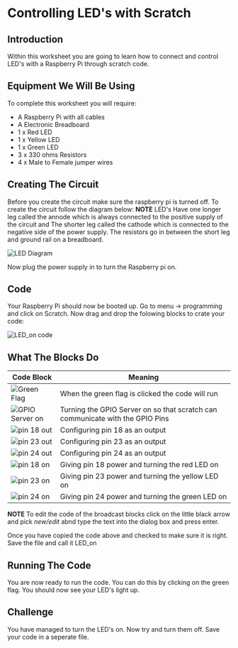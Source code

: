 <link rel="stylesheet" type="text/css" href="C:/Users/kez/Documents/GitHub/DundeeRJam/Resources/mystyle.css">

# Controlling LED's with Scratch

## Introduction
Within this worksheet you are going to learn how to connect and control LED's with a Raspberry Pi through scratch code.

## Equipment We Will Be Using
To complete this worksheet you will require:
* A Raspberry Pi with all cables
* A Electronic Breadboard
* 1 x Red LED
* 1 x Yellow LED
* 1 x Green LED
* 3 x 330 ohms Resistors
* 4 x Male to Female jumper wires

## Creating The Circuit
Before you create the circuit make sure the raspberry pi is turned off. To create the circuit follow the diagram below:
**NOTE** LED's Have one longer leg called the annode which is always connected to the positive supply of the circuit and The shorter leg called the cathode which is connected to the negative side of the power supply. The resistors go in between the short leg and ground rail on a breadboard.

![LED Diagram](C:/Users/kez/Documents/GitHub/DundeeRJam/Resources/Images/LED_Diagram.png)

Now plug the power supply in to turn the Raspberry pi on.

## Code
Your Raspberry Pi should now be booted up. Go to menu -> programming and click on Scratch. Now drag and drop the folowing blocks to crate your code:

![LED_on code](C:/Users/kez/Documents/GitHub/DundeeRJam/Resources/Images/LED_on.png)

## What The Blocks Do
Code Block                                                                              | Meaning
-----------|-------------------------------------------------------------------------------------------------------------------------------
![Green Flag](C:/Users/kez/Documents/GitHub/DundeeRJam/Resources/Images/Green_Flag.png) | When the green flag is clicked the code will run
![GPIO Server on](C:/Users/kez/Documents/GitHub/DundeeRJam/Resources/Images/GPIO_Server.png) | Turning the GPIO Server on so that scratch can communicate with the GPIO Pins
![pin 18 out](C:/Users/kez/Documents/GitHub/DundeeRJam/Resources/Images/18_Out.png) | Configuring pin 18 as an output
![pin 23 out](C:/Users/kez/Documents/GitHub/DundeeRJam/Resources/Images/23_out.png) | Configuring pin 23 as an output
![pin 24 out](C:/Users/kez/Documents/GitHub/DundeeRJam/Resources/Images/24_out.png) | Configuring pin 24 as an output
![pin 18 on](C:/Users/kez/Documents/GitHub/DundeeRJam/Resources/Images/18_on.png) | Giving pin 18 power and turning the red LED on
![pin 23 on](C:/Users/kez/Documents/GitHub/DundeeRJam/Resources/Images/23_on.png) | Giving pin 23 power and turning the yellow LED on
![pin 24 on](C:/Users/kez/Documents/GitHub/DundeeRJam/Resources/Images/24_on.png) | Giving pin 24 power and turning the green LED on

**NOTE** To edit the code of the broadcast blocks click on the little black arrow and pick *new/edit* abnd type the text into the dialog box and press enter.

Once you have copied the code above and checked to make sure it is right. Save the file and call it LED_on

## Running The Code
You are now ready to run the code. You can do this by clicking on the green flag. You should now see your LED's light up.

## Challenge
You have managed to turn the LED's on. Now try and turn them off. Save your code in a seperate file.